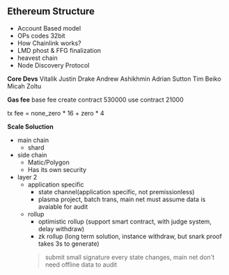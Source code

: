 ## Ethereum Structure
- Account Based model
- OPs codes 32bit
- How Chainlink works?
- LMD phost & FFG finalization
- heavest chain
- Node Discovery Protocol

**Core Devs**
Vitalik
Justin Drake
Andrew Ashikhmin
Adrian Sutton
Tim Beiko
Micah Zoltu

**Gas fee**
base fee
create contract 530000
use contract 21000

tx fee = none_zero * 16 + zero * 4

**Scale Soluction**
  - main chain
    - shard
  - side chain
    - Matic/Polygon
    - Has its own security
  - layer 2
    - application specific
      - state channel(application specific, not premissionless)
      - plasma project, batch trans, main net must assume data is avaiable for audit
    - rollup
      - optimistic rollup (support smart contract, with judge system, delay withdraw)
      - zk rollup (long term solution, instance withdraw, but snark proof takes 3s to generate)
      > submit small signature every state changes, main net don't need offline data to audit